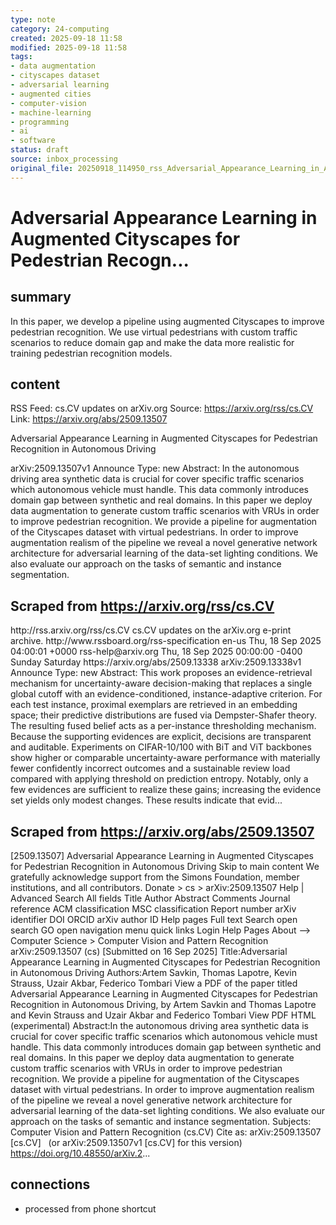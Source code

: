```yaml
---
type: note
category: 24-computing
created: 2025-09-18 11:58
modified: 2025-09-18 11:58
tags:
- data augmentation
- cityscapes dataset
- adversarial learning
- augmented cities
- computer-vision
- machine-learning
- programming
- ai
- software
status: draft
source: inbox_processing
original_file: 20250918_114950_rss_Adversarial_Appearance_Learning_in_Augmented_Citys.txt
---
```



# Adversarial Appearance Learning in Augmented Cityscapes for Pedestrian Recogn...

## summary
In this paper, we develop a pipeline using augmented Cityscapes to improve pedestrian recognition. We use virtual pedestrians with custom traffic scenarios to reduce domain gap and make the data more realistic for training pedestrian recognition models.

## content
RSS Feed: cs.CV updates on arXiv.org
Source: https://arxiv.org/rss/cs.CV
Link: https://arxiv.org/abs/2509.13507

Adversarial Appearance Learning in Augmented Cityscapes for Pedestrian Recognition in Autonomous Driving

arXiv:2509.13507v1 Announce Type: new Abstract: In the autonomous driving area synthetic data is crucial for cover specific traffic scenarios which autonomous vehicle must handle. This data commonly introduces domain gap between synthetic and real domains. In this paper we deploy data augmentation to generate custom traffic scenarios with VRUs in order to improve pedestrian recognition. We provide a pipeline for augmentation of the Cityscapes dataset with virtual pedestrians. In order to improve augmentation realism of the pipeline we reveal a novel generative network architecture for adversarial learning of the data-set lighting conditions. We also evaluate our approach on the tasks of semantic and instance segmentation.

## Scraped from https://arxiv.org/rss/cs.CV
<?xml version='1.0' encoding='UTF-8'?>
<rss xmlns:arxiv="http://arxiv.org/schemas/atom" xmlns:dc="http://purl.org/dc/elements/1.1/" xmlns:atom="http://www.w3.org/2005/Atom" xmlns:content="http://purl.org/rss/1.0/modules/content/" version="2.0">
  <channel>
    <title>cs.CV updates on arXiv.org</title>
    <link>http://rss.arxiv.org/rss/cs.CV</link>
    <description>cs.CV updates on the arXiv.org e-print archive.</description>
    <atom:link href="http://rss.arxiv.org/rss/cs.CV" rel="self" type="application/rss+xml"/>
    <docs>http://www.rssboard.org/rss-specification</docs>
    <language>en-us</language>
    <lastBuildDate>Thu, 18 Sep 2025 04:00:01 +0000</lastBuildDate>
    <managingEditor>rss-help@arxiv.org</managingEditor>
    <pubDate>Thu, 18 Sep 2025 00:00:00 -0400</pubDate>
    <skipDays>
      <day>Sunday</day>
      <day>Saturday</day>
    </skipDays>
    <item>
      <title>Proximity-Based Evidence Retrieval for Uncertainty-Aware Neural Networks</title>
      <link>https://arxiv.org/abs/2509.13338</link>
      <description>arXiv:2509.13338v1 Announce Type: new 
Abstract: This work proposes an evidence-retrieval mechanism for uncertainty-aware decision-making that replaces a single global cutoff with an evidence-conditioned, instance-adaptive criterion. For each test instance, proximal exemplars are retrieved in an embedding space; their predictive distributions are fused via Dempster-Shafer theory. The resulting fused belief acts as a per-instance thresholding mechanism. Because the supporting evidences are explicit, decisions are transparent and auditable. Experiments on CIFAR-10/100 with BiT and ViT backbones show higher or comparable uncertainty-aware performance with materially fewer confidently incorrect outcomes and a sustainable review load compared with applying threshold on prediction entropy. Notably, only a few evidences are sufficient to realize these gains; increasing the evidence set yields only modest changes. These results indicate that evid...


## Scraped from https://arxiv.org/abs/2509.13507
[2509.13507] Adversarial Appearance Learning in Augmented Cityscapes for Pedestrian Recognition in Autonomous Driving Skip to main content We gratefully acknowledge support from the Simons Foundation, member institutions, and all contributors. Donate &gt; cs &gt; arXiv:2509.13507 Help | Advanced Search All fields Title Author Abstract Comments Journal reference ACM classification MSC classification Report number arXiv identifier DOI ORCID arXiv author ID Help pages Full text Search open search GO open navigation menu quick links Login Help Pages About --> Computer Science > Computer Vision and Pattern Recognition arXiv:2509.13507 (cs) [Submitted on 16 Sep 2025] Title:Adversarial Appearance Learning in Augmented Cityscapes for Pedestrian Recognition in Autonomous Driving Authors:Artem Savkin, Thomas Lapotre, Kevin Strauss, Uzair Akbar, Federico Tombari View a PDF of the paper titled Adversarial Appearance Learning in Augmented Cityscapes for Pedestrian Recognition in Autonomous Driving, by Artem Savkin and Thomas Lapotre and Kevin Strauss and Uzair Akbar and Federico Tombari View PDF HTML (experimental) Abstract:In the autonomous driving area synthetic data is crucial for cover specific traffic scenarios which autonomous vehicle must handle. This data commonly introduces domain gap between synthetic and real domains. In this paper we deploy data augmentation to generate custom traffic scenarios with VRUs in order to improve pedestrian recognition. We provide a pipeline for augmentation of the Cityscapes dataset with virtual pedestrians. In order to improve augmentation realism of the pipeline we reveal a novel generative network architecture for adversarial learning of the data-set lighting conditions. We also evaluate our approach on the tasks of semantic and instance segmentation. Subjects: Computer Vision and Pattern Recognition (cs.CV) Cite as: arXiv:2509.13507 [cs.CV] &nbsp; (or arXiv:2509.13507v1 [cs.CV] for this version) &nbsp; https://doi.org/10.48550/arXiv.2...


## connections
- processed from phone shortcut
